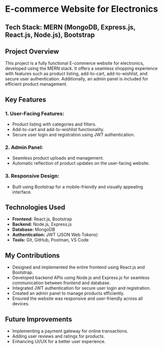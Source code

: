 # E-commerce Website for Electronics

## Tech Stack: MERN (MongoDB, Express.js, React.js, Node.js), Bootstrap

## Project Overview
This project is a fully functional E-commerce website for electronics, developed using the MERN stack. It offers a seamless shopping experience with features such as product listing, add-to-cart, add-to-wishlist, and secure user authentication. Additionally, an admin panel is included for efficient product management.

## Key Features

### 1. User-Facing Features:
- Product listing with categories and filters.
- Add-to-cart and add-to-wishlist functionality.
- Secure user login and registration using JWT authentication.

### 2. Admin Panel:
- Seamless product uploads and management.
- Automatic reflection of product updates on the user-facing website.

### 3. Responsive Design:
- Built using Bootstrap for a mobile-friendly and visually appealing interface.

## Technologies Used
- **Frontend:** React.js, Bootstrap
- **Backend:** Node.js, Express.js
- **Database:** MongoDB
- **Authentication:** JWT (JSON Web Tokens)
- **Tools:** Git, GitHub, Postman, VS Code

## My Contributions
- Designed and implemented the entire frontend using React.js and Bootstrap.
- Developed backend APIs using Node.js and Express.js for seamless communication between frontend and database.
- Integrated JWT authentication for secure user login and registration.
- Created an admin panel to manage products efficiently.
- Ensured the website was responsive and user-friendly across all devices.


## Future Improvements
- Implementing a payment gateway for online transactions.
- Adding user reviews and ratings for products.
- Enhancing UI/UX for a better user experience.
 

